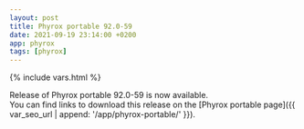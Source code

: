 ```yaml
---
layout: post
title: Phyrox portable 92.0-59
date: 2021-09-19 23:14:00 +0200
app: phyrox
tags: [phyrox]
---
```

{% include vars.html %}

Release of Phyrox portable 92.0-59 is now available.<br />
You can find links to download this release on the [Phyrox portable page]({{ var_seo_url | append: '/app/phyrox-portable/' }}).
